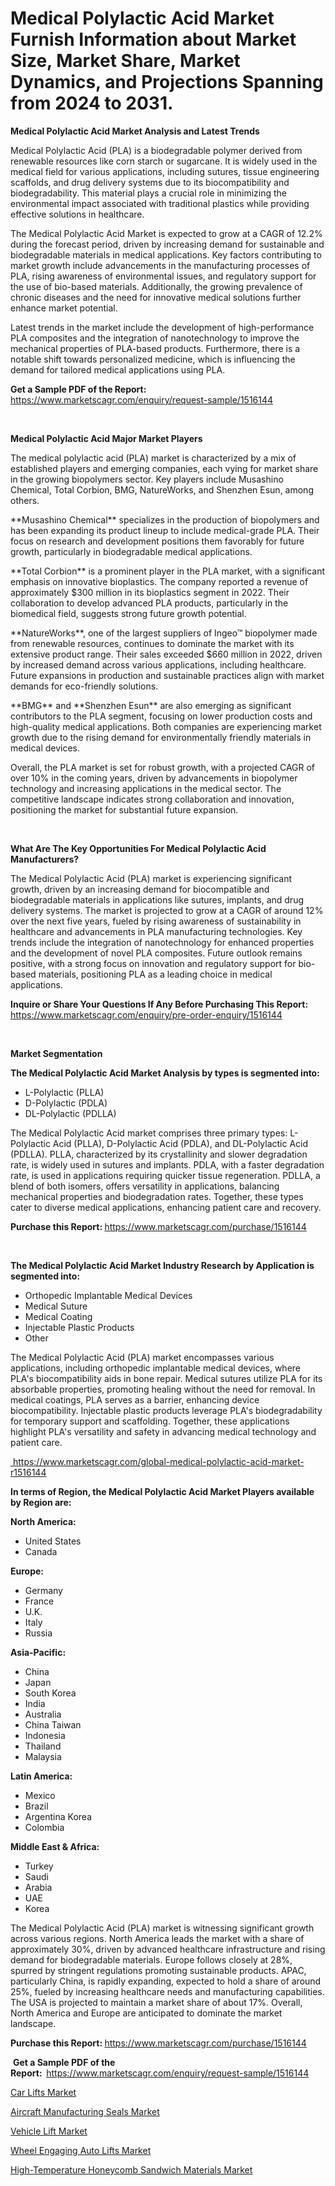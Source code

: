 <p><h1>Medical Polylactic Acid Market Furnish Information about Market Size, Market Share, Market Dynamics, and Projections Spanning from 2024 to 2031.</h1></p><p><strong>Medical Polylactic Acid Market Analysis and Latest Trends</strong></p>
<p><p>Medical Polylactic Acid (PLA) is a biodegradable polymer derived from renewable resources like corn starch or sugarcane. It is widely used in the medical field for various applications, including sutures, tissue engineering scaffolds, and drug delivery systems due to its biocompatibility and biodegradability. This material plays a crucial role in minimizing the environmental impact associated with traditional plastics while providing effective solutions in healthcare.</p><p>The Medical Polylactic Acid Market is expected to grow at a CAGR of 12.2% during the forecast period, driven by increasing demand for sustainable and biodegradable materials in medical applications. Key factors contributing to market growth include advancements in the manufacturing processes of PLA, rising awareness of environmental issues, and regulatory support for the use of bio-based materials. Additionally, the growing prevalence of chronic diseases and the need for innovative medical solutions further enhance market potential. </p><p>Latest trends in the market include the development of high-performance PLA composites and the integration of nanotechnology to improve the mechanical properties of PLA-based products. Furthermore, there is a notable shift towards personalized medicine, which is influencing the demand for tailored medical applications using PLA.</p></p>
<p><strong>Get a Sample PDF of the Report:&nbsp;</strong> <a href="https://www.marketscagr.com/enquiry/request-sample/1516144?utm_campaign=1802&utm_medium=2&utm_source=Github&utm_content=ia&utm_term=27102024&utm_id=medical-polylactic-acid">https://www.marketscagr.com/enquiry/request-sample/1516144</a></p>
<p>&nbsp;</p>
<p><strong>Medical Polylactic Acid Major Market Players</strong></p>
<p><p>The medical polylactic acid (PLA) market is characterized by a mix of established players and emerging companies, each vying for market share in the growing biopolymers sector. Key players include Musashino Chemical, Total Corbion, BMG, NatureWorks, and Shenzhen Esun, among others.</p><p>**Musashino Chemical** specializes in the production of biopolymers and has been expanding its product lineup to include medical-grade PLA. Their focus on research and development positions them favorably for future growth, particularly in biodegradable medical applications.</p><p>**Total Corbion** is a prominent player in the PLA market, with a significant emphasis on innovative bioplastics. The company reported a revenue of approximately $300 million in its bioplastics segment in 2022. Their collaboration to develop advanced PLA products, particularly in the biomedical field, suggests strong future growth potential.</p><p>**NatureWorks**, one of the largest suppliers of Ingeo™ biopolymer made from renewable resources, continues to dominate the market with its extensive product range. Their sales exceeded $660 million in 2022, driven by increased demand across various applications, including healthcare. Future expansions in production and sustainable practices align with market demands for eco-friendly solutions.</p><p>**BMG** and **Shenzhen Esun** are also emerging as significant contributors to the PLA segment, focusing on lower production costs and high-quality medical applications. Both companies are experiencing market growth due to the rising demand for environmentally friendly materials in medical devices.</p><p>Overall, the PLA market is set for robust growth, with a projected CAGR of over 10% in the coming years, driven by advancements in biopolymer technology and increasing applications in the medical sector. The competitive landscape indicates strong collaboration and innovation, positioning the market for substantial future expansion.</p></p>
<p>&nbsp;</p>
<p><strong>What Are The Key Opportunities For Medical Polylactic Acid Manufacturers?</strong></p>
<p><p>The Medical Polylactic Acid (PLA) market is experiencing significant growth, driven by an increasing demand for biocompatible and biodegradable materials in applications like sutures, implants, and drug delivery systems. The market is projected to grow at a CAGR of around 12% over the next five years, fueled by rising awareness of sustainability in healthcare and advancements in PLA manufacturing technologies. Key trends include the integration of nanotechnology for enhanced properties and the development of novel PLA composites. Future outlook remains positive, with a strong focus on innovation and regulatory support for bio-based materials, positioning PLA as a leading choice in medical applications.</p></p>
<p><strong>Inquire or Share Your Questions If Any Before Purchasing This Report:</strong> <a href="https://www.marketscagr.com/enquiry/pre-order-enquiry/1516144?utm_campaign=1802&utm_medium=2&utm_source=Github&utm_content=ia&utm_term=27102024&utm_id=medical-polylactic-acid">https://www.marketscagr.com/enquiry/pre-order-enquiry/1516144</a></p>
<p>&nbsp;</p>
<p><strong>Market Segmentation</strong></p>
<p><strong>The Medical Polylactic Acid Market Analysis by types is segmented into:</strong></p>
<p><ul><li>L-Polylactic (PLLA)</li><li>D-Polylactic (PDLA)</li><li>DL-Polylactic (PDLLA)</li></ul></p>
<p><p>The Medical Polylactic Acid market comprises three primary types: L-Polylactic Acid (PLLA), D-Polylactic Acid (PDLA), and DL-Polylactic Acid (PDLLA). PLLA, characterized by its crystallinity and slower degradation rate, is widely used in sutures and implants. PDLA, with a faster degradation rate, is used in applications requiring quicker tissue regeneration. PDLLA, a blend of both isomers, offers versatility in applications, balancing mechanical properties and biodegradation rates. Together, these types cater to diverse medical applications, enhancing patient care and recovery.</p></p>
<p><strong>Purchase this Report:&nbsp;</strong><a href="https://www.marketscagr.com/purchase/1516144?utm_campaign=1802&utm_medium=2&utm_source=Github&utm_content=ia&utm_term=27102024&utm_id=medical-polylactic-acid">https://www.marketscagr.com/purchase/1516144</a></p>
<p>&nbsp;</p>
<p><strong>The Medical Polylactic Acid Market Industry Research by Application is segmented into:</strong></p>
<p><ul><li>Orthopedic Implantable Medical Devices</li><li>Medical Suture</li><li>Medical Coating</li><li>Injectable Plastic Products</li><li>Other</li></ul></p>
<p><p>The Medical Polylactic Acid (PLA) market encompasses various applications, including orthopedic implantable medical devices, where PLA's biocompatibility aids in bone repair. Medical sutures utilize PLA for its absorbable properties, promoting healing without the need for removal. In medical coatings, PLA serves as a barrier, enhancing device biocompatibility. Injectable plastic products leverage PLA's biodegradability for temporary support and scaffolding. Together, these applications highlight PLA's versatility and safety in advancing medical technology and patient care.</p></p>
<p><a href="https://www.marketscagr.com/global-medical-polylactic-acid-market-r1516144?utm_campaign=1802&utm_medium=2&utm_source=Github&utm_content=ia&utm_term=27102024&utm_id=medical-polylactic-acid">&nbsp;https://www.marketscagr.com/global-medical-polylactic-acid-market-r1516144</a></p>
<p><strong>In terms of Region, the Medical Polylactic Acid Market Players available by Region are:</strong></p>
<p>
    <p> <strong> North America: </strong>
        <ul>
            <li>United States</li>
            <li>Canada</li>
        </ul>
        </p> 
    <p> <strong> Europe: </strong>
        <ul>
            <li>Germany</li>
            <li>France</li>
            <li>U.K.</li>
            <li>Italy</li>
            <li>Russia</li>
        </ul>
        </p> 
    <p> <strong> Asia-Pacific: </strong>
        <ul>
            <li>China</li>
            <li>Japan</li>
            <li>South Korea</li>
            <li>India</li>
            <li>Australia</li>
            <li>China Taiwan</li>
            <li>Indonesia</li>
            <li>Thailand</li>
            <li>Malaysia</li>
        </ul>
        </p> 
    <p> <strong> Latin America: </strong>
        <ul>
            <li>Mexico</li>
            <li>Brazil</li>
            <li>Argentina Korea</li>
            <li>Colombia</li>
        </ul>
        </p> 
    <p> <strong> Middle East & Africa: </strong>
        <ul>
            <li>Turkey</li>
            <li>Saudi</li>
            <li>Arabia</li>
            <li>UAE</li>
            <li>Korea</li>
        </ul>
    </p>
    </p>
<p><p>The Medical Polylactic Acid (PLA) market is witnessing significant growth across various regions. North America leads the market with a share of approximately 30%, driven by advanced healthcare infrastructure and rising demand for biodegradable materials. Europe follows closely at 28%, spurred by stringent regulations promoting sustainable products. APAC, particularly China, is rapidly expanding, expected to hold a share of around 25%, fueled by increasing healthcare needs and manufacturing capabilities. The USA is projected to maintain a market share of about 17%. Overall, North America and Europe are anticipated to dominate the market landscape.</p></p>
<p><strong>Purchase this Report: </strong><a href="https://www.marketscagr.com/purchase/1516144?utm_campaign=1802&utm_medium=2&utm_source=Github&utm_content=ia&utm_term=27102024&utm_id=medical-polylactic-acid">https://www.marketscagr.com/purchase/1516144</a></p>
<p>&nbsp;<strong>Get a Sample PDF of the Report:&nbsp;&nbsp;</strong><a href="https://www.marketscagr.com/enquiry/request-sample/1516144?utm_campaign=1802&utm_medium=2&utm_source=Github&utm_content=ia&utm_term=27102024&utm_id=medical-polylactic-acid">https://www.marketscagr.com/enquiry/request-sample/1516144</a></p>
<p><strong></strong></p>
<p><p><a href="https://www.linkedin.com/pulse/decoding-car-lifts-industry-dynamics-strategic-imperatives-2024-2031-inrjc?utm_campaign=1802&utm_medium=2&utm_source=Github&utm_content=ia&utm_term=27102024&utm_id=medical-polylactic-acid">Car Lifts Market</a></p><p><a href="https://github.com/WashimHussain441/Market-Research-Report-List-1/blob/main/aircraft-manufacturing-seals-market.md?utm_campaign=1802&utm_medium=2&utm_source=Github&utm_content=ia&utm_term=27102024&utm_id=medical-polylactic-acid">Aircraft Manufacturing Seals Market</a></p><p><a href="https://www.linkedin.com/pulse/emerging-opportunities-challenges-global-vehicle-lift-market-2024-9gqtc?utm_campaign=1802&utm_medium=2&utm_source=Github&utm_content=ia&utm_term=27102024&utm_id=medical-polylactic-acid">Vehicle Lift Market</a></p><p><a href="https://www.linkedin.com/pulse/surfing-wheel-engaging-auto-lifts-wave-riding-market-euybe?trk=public_post_embed_feed-article-content&utm_campaign=1802&utm_medium=2&utm_source=Github&utm_content=ia&utm_term=27102024&utm_id=medical-polylactic-acid">Wheel Engaging Auto Lifts Market</a></p><p><a href="https://www.linkedin.com/pulse/market-forecasting-change-global-high-temperature-honeycomb-5gzaf?trk=public_post_embed_feed-article-content&utm_campaign=1802&utm_medium=2&utm_source=Github&utm_content=ia&utm_term=27102024&utm_id=medical-polylactic-acid">High-Temperature Honeycomb Sandwich Materials Market</a></p></p>
